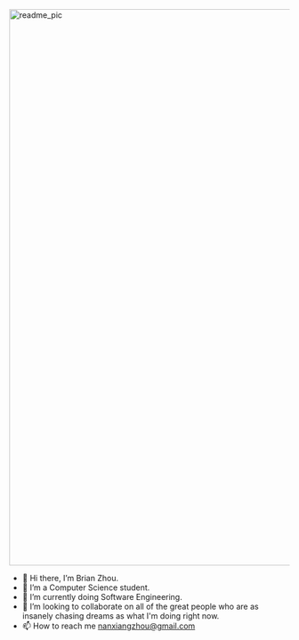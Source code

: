<img width="1000" alt="readme_pic" src="https://user-images.githubusercontent.com/109346901/204639332-1fdf744a-1464-4ecc-ac18-add21663b287.png">




- 👋 Hi there, I’m Brian Zhou.
- 👀 I’m a Computer Science student.
- 🌱 I’m currently doing Software Engineering.
- 💞️ I’m looking to collaborate on all of the great people who are as insanely chasing dreams as what I'm doing right now. 
- 📫 How to reach me nanxiangzhou@gmail.com

<!---
Brian24NX/Brian24NX is a ✨ special ✨ repository because its `README.md` (this file) appears on your GitHub profile.
You can click the Preview link to take a look at your changes.
--->

